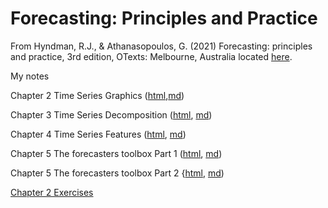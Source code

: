 # Forecasting: Principles and Practice

From Hyndman, R.J., & Athanasopoulos, G. (2021) Forecasting: principles and practice, 3rd edition, OTexts: Melbourne, Australia located [here](https://otexts.com/fpp3/index.html).

My notes

Chapter 2 Time Series Graphics ([html](docs/Chapter2.html),[md](docs/Chapter2.md))

Chapter 3 Time Series Decomposition ([html](docs/Chapter3.html), [md](docs/Chapter3.md))

Chapter 4 Time Series Features ([html](docs/Chapter4.html), [md](docs/Chapter4.md))

Chapter 5 The forecasters toolbox Part 1 ([html](docs/Chapter5.1.html), [md](docs/Chapter5.1.md))

Chapter 5 The forecasters toolbox Part 2 {[html](docs/Chapter5.2.html), [md](docs/Chapter5.2.md))

[Chapter 2 Exercises](exercises/Ch2Exercises.md)
